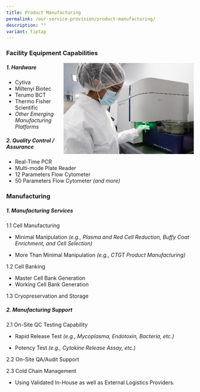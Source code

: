 ```yaml
---
title: Product Manufacturing
permalink: /our-service-provision/product-manufacturing/
description: ""
variant: tiptap
---
```

### Facility Equipment Capabilities

<img src="/images/Our%20Service%20Provision/clinical_scale.jpg" style="width:350px" align="right">

##### 1\. Hardware

*   Cytiva
*   Miltenyi Biotec
*   Terumo BCT
*   Thermo Fisher Scientific
*   _Other Emerging Manufacturing Platforms_

##### 2\. Quality Control / Assurance

*   Real-Time PCR
*   Multi-mode Plate Reader
*   12 Parameters Flow Cytometer
*   50 Parameters Flow Cytometer _(and more)_

### Manufacturing

##### 1\. Manufacturing Services

1.1 Cell Manufacturing

* Minimal Manipulation *(e.g., Plasma and Red Cell Reduction, Buffy Coat Enrichment, and Cell Selection)*
	
* More Than Minimal Manipulation *(e.g., CTGT Product Manufacturing)*

1.2 Cell Banking

*   Master Cell Bank Generation
*   Working Cell Bank Generation

1.3 Cryopreservation and Storage

##### 2\. Manufacturing Support

2.1 On-Site QC Testing Capability

*   Rapid Release Test *(e.g., Mycoplasma, Endotoxin, Bacteria, etc.)*
	
*   Potency Test *(e.g., Cytokine Release Assay, etc.)*

2.2 On-Site QA/Audit Support

2.3 Cold Chain Management  
* Using Validated In-House as well as External Logistics Providers.